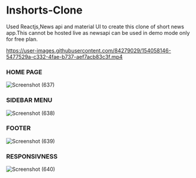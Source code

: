 # Inshorts-Clone
Used Reactjs,News api and material UI to create this clone of short news app.This cannot be hosted live as newsapi can be used in demo mode only for free plan.


https://user-images.githubusercontent.com/84279029/154058146-5477529a-c332-4fae-b737-aef7acb83c3f.mp4



<h3>HOME PAGE</h3>

![Screenshot (637)](https://user-images.githubusercontent.com/84279029/154533116-8174d7b0-7ab0-4e92-9f7e-0afbfef53739.png)

<h3>SIDEBAR MENU</h3>

![Screenshot (638)](https://user-images.githubusercontent.com/84279029/154533146-5d50a6e0-a200-4309-9cf0-3e3cfb465695.png)

<h3>FOOTER</h3>

![Screenshot (639)](https://user-images.githubusercontent.com/84279029/154533163-381c7134-8586-46a7-b75e-99bbd8ce36b4.png)

<h3>RESPONSIVNESS</h3>

![Screenshot (640)](https://user-images.githubusercontent.com/84279029/154533172-80d22f00-833b-4273-85f4-6d84539505d6.png)
